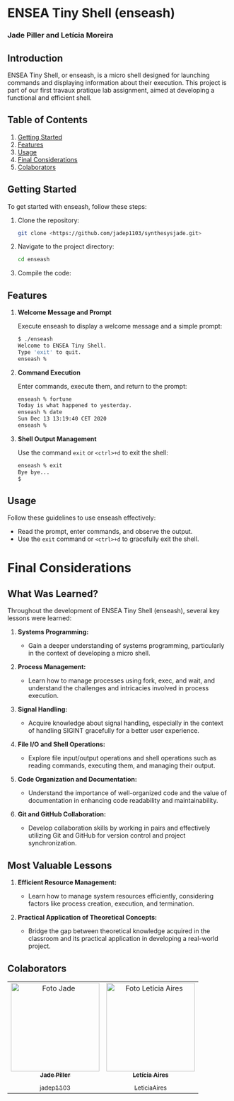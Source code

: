 # ENSEA Tiny Shell (enseash)

### Jade Piller and Letícia Moreira

## Introduction

ENSEA Tiny Shell, or enseash, is a micro shell designed for launching commands and displaying information about their execution. This project is part of our first travaux pratique lab assignment, aimed at developing a functional and efficient shell.

## Table of Contents

1. [Getting Started](#getting-started)
2. [Features](#features)
3. [Usage](#usage)
4. [Final Considerations](#final-considerations)
5. [Colaborators](#colaborators)

## Getting Started

To get started with enseash, follow these steps:

1. Clone the repository:

   ```bash
   git clone <https://github.com/jadep1103/synthesysjade.git>
   ```

2. Navigate to the project directory:

   ```bash
   cd enseash
   ```

3. Compile the code:

## Features

1. **Welcome Message and Prompt**

   Execute enseash to display a welcome message and a simple prompt:

   ```bash
   $ ./enseash
   Welcome to ENSEA Tiny Shell.
   Type 'exit' to quit.
   enseash %
   ```

2. **Command Execution**

   Enter commands, execute them, and return to the prompt:

   ```bash
   enseash % fortune
   Today is what happened to yesterday.
   enseash % date
   Sun Dec 13 13:19:40 CET 2020
   enseash %
   ```

3. **Shell Output Management**

   Use the command `exit` or `<ctrl>+d` to exit the shell:

   ```bash
   enseash % exit
   Bye bye...
   $

## Usage

Follow these guidelines to use enseash effectively:

- Read the prompt, enter commands, and observe the output.
- Use the `exit` command or `<ctrl>+d` to gracefully exit the shell.

# Final Considerations

## What Was Learned?

Throughout the development of ENSEA Tiny Shell (enseash), several key lessons were learned:

1. **Systems Programming:**
   - Gain a deeper understanding of systems programming, particularly in the context of developing a micro shell.

2. **Process Management:**
   - Learn how to manage processes using fork, exec, and wait, and understand the challenges and intricacies involved in process execution.

3. **Signal Handling:**
   - Acquire knowledge about signal handling, especially in the context of handling SIGINT gracefully for a better user experience.

4. **File I/O and Shell Operations:**
   - Explore file input/output operations and shell operations such as reading commands, executing them, and managing their output.

5. **Code Organization and Documentation:**
   - Understand the importance of well-organized code and the value of documentation in enhancing code readability and maintainability.

6. **Git and GitHub Collaboration:**
   - Develop collaboration skills by working in pairs and effectively utilizing Git and GitHub for version control and project synchronization.

## Most Valuable Lessons

1. **Efficient Resource Management:**
   - Learn how to manage system resources efficiently, considering factors like process creation, execution, and termination.

2. **Practical Application of Theoretical Concepts:**
   - Bridge the gap between theoretical knowledge acquired in the classroom and its practical application in developing a real-world project.
  
## Colaborators
<table>
  <tr>
      <td align="center">
      <a href="#">
        <img src="https://github.com/jadep1103/synthesysjade/assets/72623771/8ba95fc6-6138-4b4e-a3c4-d038aab38c1a" width="200px;" alt="Foto Jade"/><br>
        <sub>
          <b>Jade Piller</b>
          </p>jadep1103
        </sub>
      </a>
    </td>
    <td align="center">
      <a href="#">
        <img src="https://avatars.githubusercontent.com/u/72623771?v=4" width="200px;" alt="Foto Letícia Aires"/><br>
        <sub>
          <b>Letícia Aires</b>
          </p>LeticiaAires
        </sub>
      </a>
    </td>

